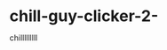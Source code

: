 # chill-guy-clicker-2-
chilllllllll



<!DOCTYPE html>
<html lang="en">
  <head>
    <meta charset="UTF-8">
    <meta name="viewport" content="width=device-width, initial-scale=1.0">
    <title>Clicker Game</title>
    <style>
      * {
        margin: 0;
        padding: 0;
        box-sizing: border-box;
      }

      body {
        font-family: 'Arial', sans-serif;
        background-color: #d1d1d1;
        display: flex;
        justify-content: center;
        align-items: center;
        height: 100vh;
        transition: background-image 0.3s ease, background-size 0.3s ease;
      }

      #game-container {
        display: flex;
        justify-content: center;
        align-items: center;
        width: 800px;
        height: 600px;
        background-color: rgba(238, 238, 238, 0.9); /* Light semi-transparent background */
        border-radius: 10px;
        box-shadow: 0 4px 10px rgba(0, 0, 0, 0.2);
        overflow: hidden;
        position: relative;
      }

      #color-picker {
        position: absolute;
        left: 0;
        top: 0;
        width: 150px;
        height: 100%;
        background-color: #f5f5f5;
        border-right: 2px solid #ddd;
        padding: 20px;
        box-shadow: 2px 0 10px rgba(0, 0, 0, 0.1);
      }

      .color-option {
        display: flex;
        align-items: center;
        justify-content: center;
        width: 100%;
        height: 40px;
        margin-bottom: 10px;
        border: 1px solid #ccc;
        border-radius: 5px;
        cursor: pointer;
        transition: transform 0.2s;
      }

      .color-option:hover {
        transform: scale(1.05);
      }

      #character {
        display: flex;
        flex-direction: column;
        align-items: center;
        justify-content: center;
        width: 45%;
        text-align: center;
        position: relative;
        cursor: pointer;
        margin-left: 165px;
      }

      #character img {
        z-index: 2;
        width: 150px;
        height: auto;
      }

      #stats {
        font-size: 20px;
        color: #333;
        margin-top: 15px;
        z-index: 2;
      }

      #score {
        font-size: 24px;
        margin-top: 10px;
        color: #555;
        z-index: 2;
      }

      #upgrades {
        display: flex;
        flex-direction: column;
        width: 40%;
        height: 100%;
        background-color: #ffffff;
        padding: 20px;
        box-shadow: -4px 0 10px rgba(0, 0, 0, 0.1);
        overflow-y: auto;
      }

      .upgrade-item {
        display: flex;
        justify-content: space-between;
        align-items: center;
        padding: 10px;
        background-color: #f7f7f7;
        border-radius: 5px;
        margin-bottom: 10px;
        font-size: 16px;
        color: #555;
        cursor: pointer;
        transition: background-color 0.2s;
      }

      .upgrade-item:hover {
        background-color: #e0e0e0;
      }

      #ascension {
        position: absolute;
        bottom: 15px;
        left: 175px;
        font-size: 16px;
        background-color: #ff5722;
        color: white;
        padding: 10px 20px;
        border: none;
        border-radius: 5px;
        cursor: pointer;
        transition: background-color 0.2s;
      }

      #ascension:hover {
        background-color: #e64a19;
      }

      #ascension-multiplier {
        position: absolute;
        bottom: 15px;
        right: 15px;
        font-size: 16px;
        background-color: #4caf50;
        color: white;
        padding: 10px 20px;
      }

      #codes-button {
        position: absolute;
        bottom: 15px;
        left: 15px;
        font-size: 16px;
        background-color: #008CBA;
        color: white;
        padding: 10px 20px;
        border-radius: 5px;
        cursor: pointer;
        transition: background-color 0.2s;
      }

      #codes-button:hover {
        background-color: #006f8c;
      }

      #admin-text {
        position: absolute;
        top: 20px;
        left: 50%;
        transform: translateX(-50%);
        font-size: 32px;
        color: red;
        display: none; /* Initially hidden */
      }
    </style>
  </head>
  <body>
    <div id="game-container">
      <div id="color-picker">
        <div class="color-option" style="background-color: #d1d1d1;" onclick="setBackgroundColor('#d1d1d1')">Default</div>
        <div class="color-option" style="background-color: #ffcccb;" onclick="setBackgroundColor('#ffcccb')">Red</div>
        <div class="color-option" style="background-color: #d1ffd7;" onclick="setBackgroundColor('#d1ffd7')">Green</div>
        <div class="color-option" style="background-color: #d1e8ff;" onclick="setBackgroundColor('#d1e8ff')">Blue</div>
        <div class="color-option" style="background-color: #fff2cc;" onclick="setBackgroundColor('#fff2cc')">Yellow</div>
        <div class="color-option" style="background-color: #800080;" onclick="setBackgroundColor('#800080')">Purple</div>
      </div>
      <div id="character" onclick="incrementScore()">
        <img src="https://i.kym-cdn.com/photos/images/newsfeed/002/901/902/95c.png" alt="Character">
        <p id="stats">0 Chill Guy Per Second</p>
        <p id="score">Score: 0</p>
      </div>
      <div id="upgrades">
        <div class="upgrade-item" onclick="buyUpgrade('autoClicker')"> Buy Auto Clicker <span id="autoClickerCost">50</span>
        </div>
        <div class="upgrade-item" onclick="buyUpgrade('powerBoost')"> Boost Click Power <span id="powerBoostCost">100</span>
        </div>
      </div>
      <button id="ascension" onclick="ascend()">Ascend</button>
      <div id="ascension-multiplier">Ascension Multiplier: 1.0x</div>
      <button id="codes-button" onclick="enterCode()">Codes</button>
      <div id="admin-text">ADMIN JAKE AND MILES</div>
    </div>
    <script>
      let score = 0;
      let clickPower = 1;
      let autoClicker = 0;
      let autoClickerCost = 50;
      let powerBoostCost = 100;
      let multiplier = 1.0;
      const scoreDisplay = document.getElementById('score');
      const autoClickerCostDisplay = document.getElementById('autoClickerCost');
      const powerBoostCostDisplay = document.getElementById('powerBoostCost');
      const ascensionMultiplierDisplay = document.getElementById('ascension-multiplier');
      const adminText = document.getElementById('admin-text'); // The "ADMIN JAKE AND MILES" text element

      function incrementScore() {
        score += clickPower;
        updateScore();
      }

      function buyUpgrade(upgrade) {
        if (upgrade === 'autoClicker' && score >= autoClickerCost) {
          score -= autoClickerCost;
          autoClicker++;
          autoClickerCost = Math.floor(autoClickerCost * 1.5);
          autoClickerCostDisplay.textContent = autoClickerCost;
        } else if (upgrade === 'powerBoost' && score >= powerBoostCost) {
          score -= powerBoostCost;
          clickPower++;
          powerBoostCost = Math.floor(powerBoostCost * 1.5);
          powerBoostCostDisplay.textContent = powerBoostCost;
        }
        updateScore();
      }

      function updateScore() {
        scoreDisplay.textContent = `Score: ${Math.floor(score)}`;
      }

      function autoClick() {
        score += autoClicker * multiplier;
        updateScore();
      }
      setInterval(autoClick, 1000);

      function ascend() {
        multiplier += 0.1;
        ascensionMultiplierDisplay.textContent = `Ascension Multiplier: ${multiplier.toFixed(1)}x`;
        alert('Ascended! Multiplier increased.');
      }

      function setBackgroundColor(color) {
        document.body.style.backgroundColor = color;
      }

      function enterCode() {
        const code = prompt('Enter a code:');
        if (code === 'admin') {
          clickPower = 10000;
          document.body.style.backgroundImage = "url('https://i.kym-cdn.com/photos/images/original/002/735/702/1e5.jpeg')";
          document.body.style.backgroundSize = '100% 100%';  // Make the background stretch to fit the screen
          document.body.style.backgroundPosition = 'center';  // Center the background image
          document.body.style.backgroundAttachment = 'fixed';  // Keep the background fixed
          adminText.style.display = 'block'; // Show the "ADMIN JAKE AND MILES" text
          alert('Code accepted! 10,000 clicks per click and special background.');
        } else {
          alert('Invalid code!');
        }
      }

      // Event listener for keyboard input
      document.addEventListener('keydown', function(event) {
        // Trigger click on any key press
        incrementScore();
      });
    </script>
  </body>
</html>
